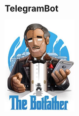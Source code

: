 # TelegramBot 

<img src="https://github.com/AdamAdonyi/TelegramBot/blob/main/Telegram.JPG" width="45%" height="45%"/>



